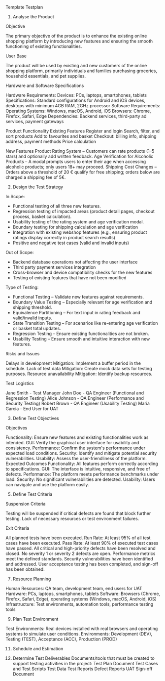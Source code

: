 Template Testplan
1. Analyse the Product
   
Objective

The primary objective of the product is to enhance the existing online shopping platform by introducing new features and ensuring the smooth functioning of existing functionalities.

User Base

The product will be used by existing and new customers of the online shopping platform, primarily individuals and families purchasing groceries, household essentials, and pet supplies.

Hardware and Software Specifications

Hardware Requirements:
Devices: PCs, laptops, smartphones, tablets
Specifications: Standard configurations for Android and iOS devices, desktops with minimum 4GB RAM, 2GHz processor
Software Requirements:
Operating Systems: Windows, macOS, Android, iOS
Browsers: Chrome, Firefox, Safari, Edge
Dependencies: Backend services, third-party ad services, payment gateways

Product Functionality
Existing Features
Register and login
Search, filter, and sort products
Add to favourites and basket
Checkout: billing info, shipping address, payment methods
Price calculation

New Features
Product Rating System – Customers can rate products (1–5 stars) and optionally add written feedback.
Age Verification for Alcoholic Products – A modal prompts users to enter their age when accessing alcoholic products; only users 18+ may proceed.
Shipping Cost Changes – Orders above a threshold of 20 € qualify for free shipping; orders below are charged a shipping fee of 5€.

2. Design the Test Strategy
   
In Scope:

- Functional testing of all three new features.
- Regression testing of impacted areas (product detail pages, checkout process, basket calculation).
- Usability testing of the rating system and age verification modal.
- Boundary testing for shipping calculation and age verification
- Integration with existing webshop features (e.g., ensuring product ratings display correctly in product search results)
- Positive and negative test cases (valid and invalid inputs)

Out of Scope:

- Backend database operations not affecting the user interface
- Third party payment services integration
- Cross-browser and device compatibility checks for the new features
- Testing of existing features that have not been modified

Type of Testing:

- Functional Testing – Validate new features against requirements.
- Boundary Value Testing – Especially relevant for age verification and shipping threshold.
- Equivalence Partitioning – For text input in rating feedback and valid/invalid inputs.
- State Transition Testing – For scenarios like re-entering age verification or basket total updates.
- Regression Testing – Ensure existing functionalities are not broken.
- Usability Testing – Ensure smooth and intuitive interaction with new features.

Risks and Issues

Delays in development
Mitigation: Implement a buffer period in the schedule.
Lack of test data
Mitigation: Create mock data sets for testing purposes.
Resource unavailability
Mitigation: Identify backup resources.

Test Logistics

Jane Smith - Test Manager
John Doe - QA Engineer (Functional and Regression Testing)
Alice Johnson - QA Engineer (Performance and Security Testing)
Robert Brown - QA Engineer (Usability Testing)
Maria Garcia - End User for UAT

3. Define Test Objectives
   
Objectives

Functionality: Ensure new features and existing functionalities work as intended.
GUI: Verify the graphical user interface for usability and consistency.
Performance: Confirm the system's performance under expected load conditions.
Security: Identify and mitigate potential security vulnerabilities.
Usability: Assess the user-friendliness of the platform.
Expected Outcomes
Functionality: All features perform correctly according to specifications.
GUI: The interface is intuitive, responsive, and free of defects.
Performance: The platform meets performance benchmarks under load.
Security: No significant vulnerabilities are detected.
Usability: Users can navigate and use the platform easily.

5. Define Test Criteria
   
Suspension Criteria

Testing will be suspended if critical defects are found that block further testing.
Lack of necessary resources or test environment failures.

Exit Criteria

All planned tests have been executed.
Run Rate: At least 95% of all test cases have been executed.
Pass Rate: At least 90% of executed test cases have passed.
All critical and high-priority defects have been resolved and closed.
No severity 1 or severity 2 defects are open.
Performance metrics meet the defined standards.
Security vulnerabilities have been identified and addressed.
User acceptance testing has been completed, and sign-off has been obtained.

7. Resource Planning
   
Human Resources: QA team, development team, end users for UAT
Hardware: PCs, laptops, smartphones, tablets
Software: Browsers (Chrome, Firefox, Safari, Edge), operating systems (Windows, macOS, Android, iOS)
Infrastructure: Test environments, automation tools, performance testing tools

9. Plan Test Environment
    
Test Environments: Real devices installed with real browsers and operating systems to simulate user conditions.
Environments: Development (DEV), Testing (TEST), Acceptance (ACC), Production (PROD)

11. Schedule and Estimation

12. Determine Test Deliverables
Documents/tools that must be created to support testing activities in the project:
Test Plan Document
Test Cases and Test Scripts
Test Data
Test Reports
Defect Reports
UAT Sign-off Document
